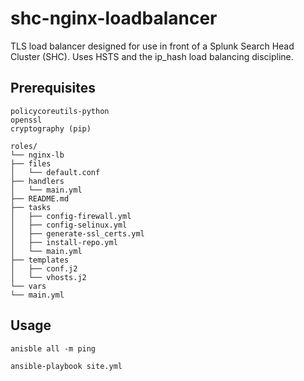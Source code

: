 # shc-nginx-loadbalancer

TLS load balancer designed for use in front of a Splunk Search
Head Cluster (SHC). Uses HSTS and the ip_hash load balancing discipline.

## Prerequisites

`policycoreutils-python`  
`openssl`  
`cryptography (pip)`  


```
roles/
└── nginx-lb
├── files
│   └── default.conf
├── handlers
│   └── main.yml
├── README.md
├── tasks
│   ├── config-firewall.yml
│   ├── config-selinux.yml
│   ├── generate-ssl_certs.yml
│   ├── install-repo.yml
│   └── main.yml
├── templates
│   ├── conf.j2
│   └── vhosts.j2
└── vars
└── main.yml
```

## Usage
```
anisble all -m ping

ansible-playbook site.yml
```
